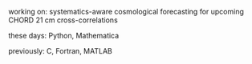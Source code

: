 working on: systematics-aware cosmological forecasting for upcoming CHORD 21 cm cross-correlations

these days: Python, Mathematica

previously: C, Fortran, MATLAB

<!---
sophiarubens/sophiarubens is a ✨ special ✨ repository because its `README.md` (this file) appears on your GitHub profile.
You can click the Preview link to take a look at your changes.
--->
